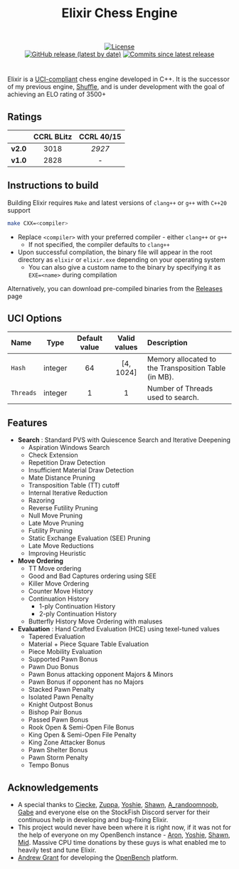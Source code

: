<div align="center">
  <h1> Elixir Chess Engine </h1>

  <br/>
  
  [![License][license-badge]][license-link]  
  [![GitHub release (latest by date)][release-badge]][release-link]
  [![Commits since latest release][commits-badge]][commits-link]

</div>

#

Elixir is a [UCI-compliant](https://en.wikipedia.org/wiki/Universal_Chess_Interface) chess engine developed in C++. It is the successor of my previous engine, [Shuffle](https://github.com/ArjunBasandrai/shuffle-chess-engine/), and is under development with the goal of achieving an ELO rating of 3500+

## Ratings

|   | **CCRL BLitz** | **CCRL 40/15** |
|:-:| :------------: | :------------: |
| **v2.0** | 3018 | _2927_ |
| **v1.0** | 2828 | - |

## Instructions to build
Building Elixir requires `Make` and latest versions of `clang++` or `g++` with `C++20` support
```bash
make CXX=<compiler>
```
- Replace `<compiler>` with your preferred compiler - either `clang++` or `g++`
  - If not specified, the compiler defaults to `clang++`
- Upon successful compilation, the binary file will appear in the root directory as `elixir` or `elixir.exe` depending on your operating system
  - You can also give a custom name to the binary by specifying it as `EXE=<name>` during compilation

Alternatively, you can download pre-compiled binaries from the [Releases](https://github.com/ArjunBasandrai/elixir-chess-engine/releases) page

## UCI Options
| Name             |  Type   | Default value |       Valid values        | Description                                                                          |
|:-----------------|:-------:|:-------------:|:-------------------------:|:-------------------------------------------------------------------------------------|
| `Hash`             | integer |      64       |         [4, 1024]         | Memory allocated to the Transposition Table (in MB).                                 |
| `Threads`          | integer |       1       |             1             | Number of Threads used to search.                                                    |

## Features
- **Search** : Standard PVS with Quiescence Search and Iterative Deepening
  - Aspiration Windows Search
  - Check Extension
  - Repetition Draw Detection
  - Insufficient Material Draw Detection
  - Mate Distance Pruning
  - Transposition Table (TT) cutoff 
  - Internal Iterative Reduction
  - Razoring
  - Reverse Futility Pruning
  - Null Move Pruning
  - Late Move Pruning
  - Futility Pruning
  - Static Exchange Evaluation (SEE) Pruning
  - Late Move Reductions
  - Improving Heuristic
- **Move Ordering**
  - TT Move ordering
  - Good and Bad Captures ordering using SEE
  - Killer Move Ordering
  - Counter Move History
  - Continuation History
    - 1-ply Continuation History
    - 2-ply Continuation History
  - Butterfly History Move Ordering with maluses
- **Evaluation** : Hand Crafted Evaluation (HCE) using texel-tuned values
  - Tapered Evaluation
  - Material + Piece Square Table Evaluation
  - Piece Mobility Evaluation
  - Supported Pawn Bonus
  - Pawn Duo Bonus
  - Pawn Bonus attacking opponent Majors & Minors
  - Pawn Bonus if opponent has no Majors
  - Stacked Pawn Penalty
  - Isolated Pawn Penalty
  - Knight Outpost Bonus
  - Bishop Pair Bonus
  - Passed Pawn Bonus
  - Rook Open & Semi-Open File Bonus
  - King Open & Semi-Open File Penalty
  - King Zone Attacker Bonus
  - Pawn Shelter Bonus
  - Pawn Storm Penalty
  - Tempo Bonus

## Acknowledgements

- A special thanks to [Ciecke](https://github.com/Ciekce), [Zuppa](https://github.com/PGG106), [Yoshie](https://github.com/Yoshie2000), [Shawn](https://github.com/xu-shawn), [A_randoomnoob](https://github.com/mcthouacbb), [Gabe](https://github.com/gab8192) and everyone else on the StockFish Discord server for their continuous help in developing and bug-fixing Elixir.
- This project would never have been where it is right now, if it was not for the help of everyone on my OpenBench instance - [Aron](https://github.com/aronpetko), [Yoshie](https://github.com/Yoshie2000), [Shawn](https://github.com/xu-shawn), [Mid](https://github.com/yl25946). Massive CPU time donations by these guys is what enabled me to heavily test and tune Elixir.
- [Andrew Grant](https://github.com/AndyGrant) for developing the [OpenBench](https://github.com/AndyGrant/OpenBench) platform.


[license-badge]: https://img.shields.io/github/license/ArjunBasandrai/elixir-chess-engine?style=for-the-badge
[release-badge]: https://img.shields.io/github/v/release/ArjunBasandrai/elixir-chess-engine?style=for-the-badge
[commits-badge]: https://img.shields.io/github/commits-since/ArjunBasandrai/elixir-chess-engine/latest?style=for-the-badge

[license-link]: https://github.com/ArjunBasandrai/elixir-chess-engine/blob/main/LICENSE
[release-link]: https://github.com/ArjunBasandrai/elixir-chess-engine/releases/latest
[commits-link]: https://github.com/ArjunBasandrai/elixir-chess-engine/commits/main
